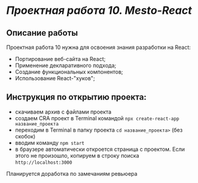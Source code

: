 # *Проектная работа 10. Mesto-React*

## Описание работы
Проектная работа 10 нужна для освоения знания разработки на React:
* Портирование веб-сайта на React;
* Применение декларативного подхода;
* Создание функциональных компонентов;
* Использование React-"хуков"; 

## Инструкция по открытию проекта:
* скачиваем архив с файлами проекта
* создаем CRA проект в Terminal командой `npx create-react-app название_проекта`
* переходим в Terminal в папку проекта `cd название_проекта>` (без скобок)
* вводим команду `npm start`
* в браузере автоматически откроется страница с проектом. Если этого не произошло, копируем в строку поиска `http://localhost:3000`

Планируется доработка по замечаниям ревьюера